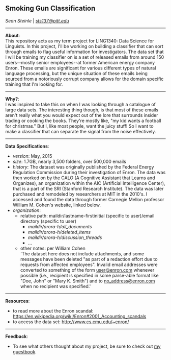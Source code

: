 ## Smoking Gun Classification<br>
*Sean Steinle* | *sts137@pitt.edu*
___
**About**:<br>
This repository acts as my term project for LING1340: Data Science for Linguists. 
In this project, I'll be working on building a classifier that can sort through emails to flag useful information for investigators.
The data set that I will be training my classifier on is a set of released emails from around 150 users--mostly senior employees--at former American
energy company Enron. These emails are significant for various different types of natural language processing, but the unique situation of these
emails being sourced from a notoriously corrupt company allows for the domain specific training that I'm looking for.
___
**Why?**: <br>
I was inspired to take this on when I was looking through a catalogue of large data sets. The interesting thing though, 
is that most of these emails aren't really what you would expect out of the lore that surrounds insider trading or cooking the books. 
They're mostly like, "my kid wants a football for christmas." But I, like most people, want the juicy stuff! So I want to make a classifier that
can separate the signal from the noise effectively.
___
**Data Specifications**:<br>
- *version*: May, 2015
- *size*: 1.7GB, nearly 3,500 folders, over 500,000 emails
- *history*: The dataset was originally published by the Federal Energy Regulation Commission during their investigation of Enron. The data was then
worked on by the CALO (A Cognitive Assistant that Learns and Organizes), an organization within the AIC (Artificial Intelligence Center), that
is a part of the SRI (Stanford Research Institute). The data was later purchased and remodeled by researchers at MIT in the 2010's. I accessed and
found the data through former Carnegie Mellon professor William M. Cohen's website, linked below.
- *organization*: 
	- relative path: maildir/lastname-firstinitial (specific to user)/email directory (specific to user)
		- *maildir/arora-h/all_documents*
		- *maildir/arora-h/deleted_items*
		- *maildir/arora-h/discussion_threads*
		- ...
	- other notes: per William Cohen<br>
			'The dataset here does not include attachments, and some messages have been deleted 
			"as part of a redaction effort due to requests from affected employees". 
			Invalid email addresses were converted to something of the form user@enron.com whenever possible 
			(i.e., recipient is specified in some parse-able format like "Doe, John" or "Mary K. Smith") and to no_address@enron.com when no 
			recipient was specified.'
___
**Resources**:<br>
- to read more about the Enron scandal: https://en.wikipedia.org/wiki/Enron#2001_Accounting_scandals
- to access the data set: http://www.cs.cmu.edu/~enron/
___
**Feedback**:<br>
- To see what others thought about my project, be sure to check out [my guestbook](https://github.com/Data-Science-for-Linguists-2020/Class-Plaza/blob/master/guestbooks/guestbook_sean.md).